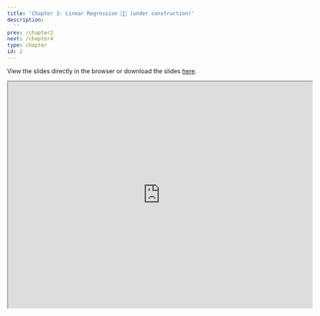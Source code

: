 ```yaml
---
title: 'Chapter 3: Linear Regression 🚧🔨 (under construction)'
description:
  ''
prev: /chapter2
next: /chapter4
type: chapter
id: 2
---
```



<exercise id="1" title="Theory">

View the slides directly in the browser or download the slides
[here](https://raw.githack.com/stephaneguerrier/data_analytics/master/Lecture3.html#1). 

<iframe src="https://raw.githack.com/stephaneguerrier/data_analytics/master/Lecture3.html#1" width="710" height="530">
</iframe>



</exercise>



<exercise id="2" title="Application" type = "slides">

<slides source="chapter2_01">
</slides>


</exercise>


<exercise id = "3" title ="Analysis of Variance: Exercises">

</exercise>